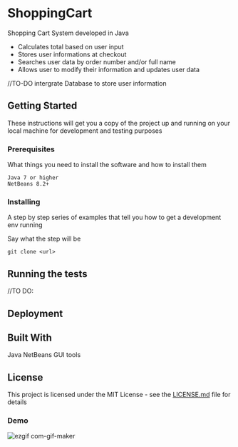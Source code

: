 # ShoppingCart

Shopping Cart System developed in Java

- Calculates total based on user input
- Stores user informations at checkout
- Searches user data by order number and/or full name
- Allows user to modify their information and updates user data


//TO-DO intergrate Database to store user information 


## Getting Started

These instructions will get you a copy of the project up and running on your local machine for development and testing purposes

### Prerequisites

What things you need to install the software and how to install them

```
Java 7 or higher
NetBeans 8.2+
```

### Installing

A step by step series of examples that tell you how to get a development env running

Say what the step will be

```
git clone <url>
```


## Running the tests

//TO DO:


## Deployment



## Built With

Java 
NetBeans GUI tools



## License

This project is licensed under the MIT License - see the [LICENSE.md](LICENSE.md) file for details

### Demo


![ezgif com-gif-maker](https://user-images.githubusercontent.com/34716202/50619204-afe9a700-0eac-11e9-8dc2-a6bd1a03b190.gif)
